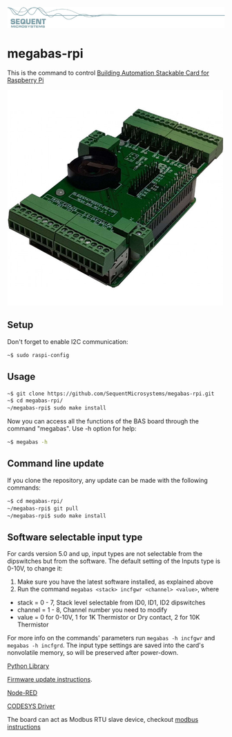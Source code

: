 [![megabas-rpi](res/sequent.jpg)](https://www.sequentmicrosystems.com)

# megabas-rpi

This is the command to control [Building Automation Stackable Card for Raspberry Pi](https://sequentmicrosystems.com/products/building-automation-8-layer-stackable-hat-v4-for-raspberry-pi)

![MEGA-BAS](res/megabas.jpg)

## Setup

Don't forget to enable I2C communication:
```bash
~$ sudo raspi-config
```

## Usage

```bash
~$ git clone https://github.com/SequentMicrosystems/megabas-rpi.git
~$ cd megabas-rpi/
~/megabas-rpi$ sudo make install
```

Now you can access all the functions of the BAS board through the command "megabas". Use -h option for help:
```bash
~$ megabas -h
```
 ## Command line update
If you clone the repository, any update can be made with the following commands:

```bash
~$ cd megabas-rpi/  
~/megabas-rpi$ git pull
~/megabas-rpi$ sudo make install
```
## Software selectable input type

For cards version 5.0 and up, input types are not selectable from the dipswitches but from the software. 
The default setting of the Inputs type is 0-10V, to change it:

 1) Make sure you have the latest software installed, as explained above
 2) Run the command ```megabas <stack> incfgwr <channel> <value>```, where
* stack = 0 - 7, Stack level selectable from ID0, ID1, ID2 dipswitches
* channel = 1 - 8, Channel number you need to modify
* value = 0 for 0-10V, 1 for 1K Thermistor or Dry contact, 2 for 10K Thermistor

For more info on the commands' parameters run ```megabas -h incfgwr``` and ```megabas -h incfgrd```.
The input type settings are saved into the card's nonvolatile memory, so will be preserved after power-down.

[Python Library](python/README.md)

[Firmware update instructions](update/README.md).

[Node-RED](https://github.com/SequentMicrosystems/megabas-rpi/tree/master/node-red-contrib-sm-bas)

[CODESYS Driver](https://github.com/SequentMicrosystems/megabas-rpi/tree/master/CODESYS)

The board can act as Modbus RTU slave device, checkout [modbus instructions](MODBUS.md)
